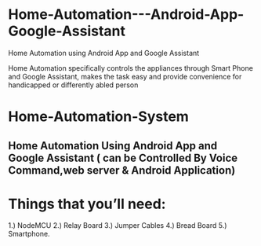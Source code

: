 # Home-Automation---Android-App-Google-Assistant
Home Automation using Android App and Google Assistant

Home Automation specifically controls the appliances through Smart Phone and Google Assistant, makes the  task easy and provide convenience for handicapped or differently  abled person

# Home-Automation-System
## Home Automation Using Android App and Google Assistant ( can be Controlled By Voice Command,web server & Android Application) 
# Things that you’ll need:
1.) NodeMCU
2.) Relay Board
3.) Jumper Cables
4.) Bread Board
5.) Smartphone.
